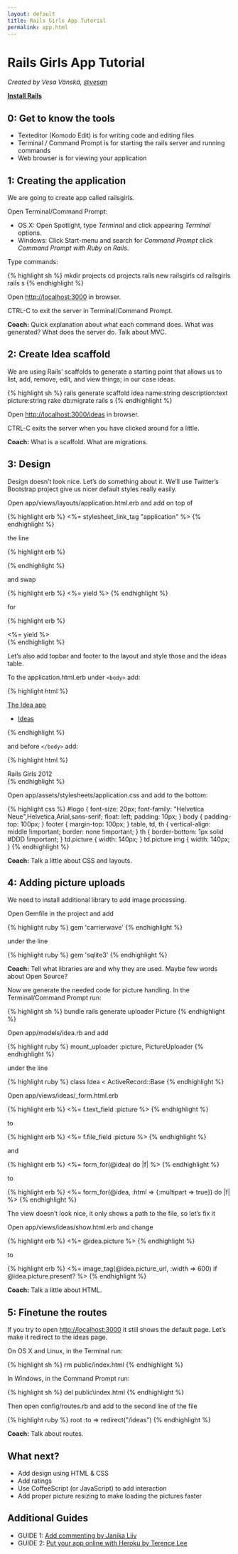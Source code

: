 ```yaml
---
layout: default
title: Rails Girls App Tutorial
permalink: app.html
---
```


# Rails Girls App Tutorial

*Created by Vesa Vänskä, [@vesan](https://twitter.com/vesan)*
      
[**Install Rails**](/install)


## 0: Get to know the tools

* Texteditor (Komodo Edit) is for writing code and editing files
* Terminal / Command Prompt is for starting the rails server and running commands
* Web browser is for viewing your application


## 1: Creating the application

We are going to create app called railsgirls.

Open Terminal/Command Prompt:

* OS X: Open Spotlight, type *Terminal* and click appearing *Terminal* options.
* Windows: Click Start-menu and search for *Command Prompt* click *Command Prompt with Ruby on Rails*.

Type commands:

{% highlight sh %}
mkdir projects
cd projects
rails new railsgirls
cd railsgirls
rails s
{% endhighlight %}

Open [http://localhost:3000](http://localhost:3000) in browser.

CTRL-C to exit the server in Terminal/Command Prompt.

**Coach:** Quick explanation about what each command does. What was generated? What does the server do. Talk about MVC.


## 2: Create Idea scaffold

We are using Rails&#8217; scaffolds to generate a starting point that allows us to list, add, remove, edit, and view things; in our case ideas.

{% highlight sh %}
rails generate scaffold idea name:string description:text picture:string
rake db:migrate
rails s
{% endhighlight %}

Open [http://localhost:3000/ideas](http://localhost:3000/ideas) in browser.

CTRL-C exits the server when you have clicked around for a little.

**Coach:** What is a scaffold. What are migrations.


## 3: Design

Design doesn&#8217;t look nice. Let&#8217;s do something about it. We&#8217;ll use Twitter&#8217;s Bootstrap project give us nicer default styles really easily.

Open app/views/layouts/application.html.erb and add on top of

{% highlight erb %}
<%= stylesheet_link_tag "application" %>
{% endhighlight %}

the line

{% highlight erb %}
<link rel="stylesheet" href="http://railsgirls.com/assets/bootstrap.css">
{% endhighlight %}

and swap

{% highlight erb %}
<%= yield %>
{% endhighlight %}

for

{% highlight erb %}
<div class="container">
    <%= yield %>
</div>
{% endhighlight %}

Let&#8217;s also add topbar and footer to the layout and style those and the ideas table.

To the application.html.erb under <code>&lt;body&gt;</code> add:

{% highlight html %}
<div class="navbar navbar-fixed-top">
    <div class="navbar-inner">
        <div class="container">
            <a class="brand" href="/">The Idea app</a>
            <ul class="nav">
                <li class="active"><a href="/ideas">Ideas</a></li>
            </ul>
        </div>
    </div>
</div>
{% endhighlight %}

and before <code>&lt;/body&gt;</code> add:

{% highlight html %}
<footer>
    <div class="container">
        Rails Girls 2012
    </div>
</footer>
{% endhighlight %}

Open app/assets/stylesheets/application.css and add to the bottom:

{% highlight css %}
#logo { 
    font-size: 20px;
    font-family: &quot;Helvetica Neue&quot;,Helvetica,Arial,sans-serif;
    float: left;
    padding: 10px;
}
body { padding-top: 100px; }
footer { margin-top: 100px; }
table, td, th { vertical-align: middle !important; border: none !important; }
th { border-bottom: 1px solid #DDD !important; }
td.picture { width: 140px; }
td.picture img { width: 140px; }
{% endhighlight %}

**Coach:** Talk a little about CSS and layouts.


## 4: Adding picture uploads

We need to install additional library to add image processing.

Open Gemfile in the project and add

{% highlight ruby %}
gem 'carrierwave'
{% endhighlight %}

under the line

{% highlight ruby %}
gem 'sqlite3'
{% endhighlight %}

**Coach:** Tell what libraries are and why they are used. Maybe few words about Open Source?

Now we generate the needed code for picture handling. In the Terminal/Command Prompt run:

{% highlight sh %}
bundle
rails generate uploader Picture
{% endhighlight %}

Open app/models/idea.rb and add

{% highlight ruby %}
mount_uploader :picture, PictureUploader
{% endhighlight %}

under the line

{% highlight ruby %}
class Idea < ActiveRecord::Base
{% endhighlight %}

Open app/views/ideas/_form.html.erb

{% highlight erb %}
<%= f.text_field :picture %>
{% endhighlight %}

to

{% highlight erb %}
<%= f.file_field :picture %>
{% endhighlight %}

and

{% highlight erb %}
<%= form_for(@idea) do |f| %>
{% endhighlight %}

to

{% highlight erb %}
<%= form_for(@idea, :html => {:multipart => true}) do |f| %>
{% endhighlight %}

The view doesn&#8217;t look nice, it only shows a path to the file, so let&#8217;s fix it

Open app/views/ideas/show.html.erb and change

{% highlight erb %}
<%= @idea.picture %>
{% endhighlight %}

to

{% highlight erb %}
<%= image_tag(@idea.picture_url, :width => 600) if @idea.picture.present? %>
{% endhighlight %}

**Coach:** Talk a little about HTML.


## 5: Finetune the routes

If you try to open [http://localhost:3000](http://localhost:3000) it still shows the default page. Let&#8217;s make it redirect to the ideas page.

On OS X and Linux, in the Terminal run:

{% highlight sh %}
rm public/index.html
{% endhighlight %}

In Windows, in the Command Prompt run:

{% highlight sh %}
del public\index.html
{% endhighlight %}

Then open config/routes.rb and add to the second line of the file

{% highlight ruby %}
root :to => redirect("/ideas")
{% endhighlight %}

**Coach:** Talk about routes.


## What next?

* Add design using HTML &amp; CSS
* Add ratings
* Use CoffeeScript (or JavaScript) to add interaction
* Add proper picture resizing to make loading the pictures faster
      

## Additional Guides

* GUIDE 1: [Add commenting by Janika Liiv](http://janikaliiv.eu/homework/)
* GUIDE 2: [Put your app online with Heroku by Terence Lee](/heroku)
